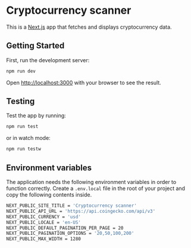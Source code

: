 # Cryptocurrency scanner

This is a [Next.js](https://nextjs.org/) app that fetches and displays cryptocurrency data.

## Getting Started

First, run the development server:

```bash
npm run dev
```

Open [http://localhost:3000](http://localhost:3000) with your browser to see the result.

## Testing

Test the app by running:

```bash
npm run test
```

or in watch mode:

```bash
npm run testw
```

## Environment variables

The application needs the following environment variables in order to function correctly. Create a `.env.local` file in the root of your project and copy the following contents inside.

```bash
NEXT_PUBLIC_SITE_TITLE = 'Cryptocurrency scanner'
NEXT_PUBLIC_API_URL = 'https://api.coingecko.com/api/v3'
NEXT_PUBLIC_CURRENCY = 'usd'
NEXT_PUBLIC_LOCALE = 'en-US'
NEXT_PUBLIC_DEFAULT_PAGINATION_PER_PAGE = 20
NEXT_PUBLIC_PAGINATION_OPTIONS = '20,50,100,200'
NEXT_PUBLIC_MAX_WIDTH = 1280
```
